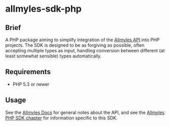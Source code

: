 allmyles-sdk-php
================

## Brief

A PHP package aiming to simplify integration of the
[Allmyles API](http://allmyles.com) into PHP projects. The SDK is designed to be
as forgiving as possible, often accepting multiple types as input, handling
conversion between different (at least somewhat sensible) types automatically.

## Requirements

* PHP 5.3 or newer

## Usage

See the [Allmyles Docs](http://docs.allmyles.com) for general notes about the
API, and see the
[Allmyles PHP SDK chapter](http://docs.allmyles.com/en/latest/php-sdk.html) for
information specific to this SDK.
